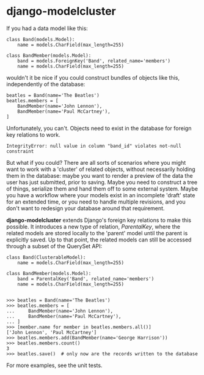 django-modelcluster
===================

If you had a data model like this:
```
class Band(models.Model):
    name = models.CharField(max_length=255)

class BandMember(models.Model):
    band = models.ForeignKey('Band', related_name='members')
    name = models.CharField(max_length=255)
```

wouldn't it be nice if you could construct bundles of objects like this, independently of the database:
```
beatles = Band(name='The Beatles')
beatles.members = [
    BandMember(name='John Lennon'),
    BandMember(name='Paul McCartney'),
]
```

Unfortunately, you can't. Objects need to exist in the database for foreign key relations to work.
```
IntegrityError: null value in column "band_id" violates not-null constraint
```

But what if you could? There are all sorts of scenarios where you might want to work with a 'cluster' of related objects, without necessarily holding them in the database: maybe you want to render a preview of the data the user has just submitted, prior to saving. Maybe you need to construct a tree of things, serialize them and hand them off to some external system. Maybe you have a workflow where your models exist in an incomplete 'draft' state for an extended time, or you need to handle multiple revisions, and you don't want to redesign your database around that requirement.

**django-modelcluster** extends Django's foreign key relations to make this possible. It introduces a new type of relation, *ParentalKey*, where the related models are stored locally to the 'parent' model until the parent is explicitly saved. Up to that point, the related models can still be accessed through a subset of the QuerySet API:

```
class Band(ClusterableModel):
    name = models.CharField(max_length=255)

class BandMember(models.Model):
    band = ParentalKey('Band', related_name='members')
    name = models.CharField(max_length=255)


>>> beatles = Band(name='The Beatles')
>>> beatles.members = [
...     BandMember(name='John Lennon'),
...     BandMember(name='Paul McCartney'),
... ]
>>> [member.name for member in beatles.members.all()]
['John Lennon', 'Paul McCartney']
>>> beatles.members.add(BandMember(name='George Harrison'))
>>> beatles.members.count()
3
>>> beatles.save()  # only now are the records written to the database
```

For more examples, see the unit tests.
